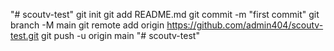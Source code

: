 "# scoutv-test"  git init git add README.md git commit -m "first commit" git branch -M main git remote add origin https://github.com/admin404/scoutv-test.git git push -u origin main
"# scoutv-test" 
